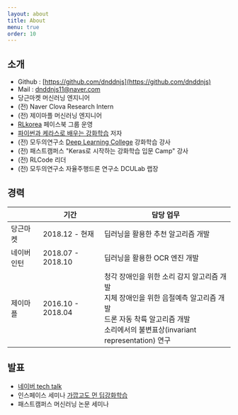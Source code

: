 ```yaml
---
layout: about
title: About
menu: true
order: 10
---
```


## 소개
- Github : [https://github.com/dnddnjs](https://github.com/dnddnjs)
- Mail : dnddnjs11@naver.com
- 당근마켓 머신러닝 엔지니어
- (전) Naver Clova Research Intern
- (전) 제이마플 머신러닝 엔지니어
- [RLkorea](https://tv.naver.com/v/2022271) 페이스북 그룹 운영
- [파이썬과 케라스로 배우는 강화학습](http://wikibook.co.kr/reinforcement-learning/) 저자
- (전) 모두의연구소 [Deep Learning College](http://dlc.modulabs.co.kr/) 강화학습 강사
- (전) 패스트캠퍼스 "Keras로 시작하는 강화학습 입문 Camp" 강사
- (전) RLCode 리더
- (전) 모두의연구소 자율주행드론 연구소 DCULab 랩장

## 경력

|          	| 기간          	| 담당 업무                                                                                                                      	|
|----------	 |---------------	|--------------------------------------------------------------------------------------------------------------------------------	|
| 당근마켓 	|2018.12 - 현재 	| 딥러닝을 활용한 추천 알고리즘 개발 |
| 네이버 인턴 	|2018.07 - 2018.10 	| 딥러닝을 활용한 OCR 엔진 개발 |
| 제이마플 	|2016.10 - 2018.04 	| 청각 장애인을 위한 소리 감지 알고리즘 개발 <br> 지체 장애인을 위한 음절예측 알고리즘 개발 <br> 드론 자동 착륙 알고리즘 개발 <br> 소리에서의 불변표상(invariant representation) 연구	|


## 발표
- [네이버 tech talk](https://tv.naver.com/v/2022271)
- 인스페이스 세미나 [가깝고도 먼 딥강화학습](https://tykimos.github.io/2018/02/07/ISS_Near_and_Far_DeepRL/)
- 패스트캠퍼스 머신러닝 논문 세미나